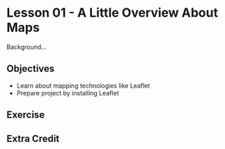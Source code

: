 # Lesson 01 - A Little Overview About Maps

Background...

## Objectives
* Learn about mapping technologies like Leaflet
* Prepare project by installing Leaflet

## Exercise

## Extra Credit
